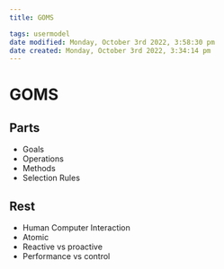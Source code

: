 ```yaml
---
title: GOMS

tags: usermodel 
date modified: Monday, October 3rd 2022, 3:58:30 pm
date created: Monday, October 3rd 2022, 3:34:14 pm
---
```


# GOMS

## Parts
- Goals
- Operations
- Methods
- Selection Rules

## Rest
- Human Computer Interaction
- Atomic
- Reactive vs proactive
- Performance vs control

